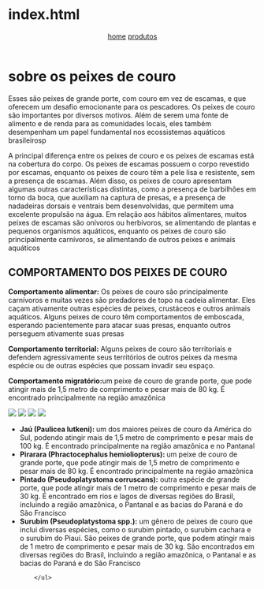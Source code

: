 # index.html
<html>
<head>
    <meta charset="UTF-8" />
    <meta http-equiv="X-UA-Compatible" content="IE=edge">
    <meta name="viewport" content="width=device-width, initial-acale=1.0">
    <title>Aprenda a pegar alguns peixes de couro</title>
    <link rel="stylesheet" href="joao.css">
</head>
<body>
    <header>
        <a href="index.html">home</a>
        <a href="produtos.html"> produtos</a>
    </header>
    <H1>sobre os peixes de couro</H1>
    <p class="luz">Esses são peixes de grande porte, com couro em vez de escamas, e que oferecem um desafio emocionante para os pescadores.
        Os peixes de couro são importantes por diversos motivos. Além de serem uma fonte de alimento e de renda para as comunidades locais, eles também desempenham um papel fundamental nos ecossistemas aquáticos brasileirosp</p>
        <p class="luz">A principal diferença entre os peixes de couro e os peixes de escamas está na cobertura do corpo. Os peixes de escamas possuem o corpo revestido por escamas, enquanto os peixes de couro têm a pele lisa e resistente, sem a presença de escamas.
            Além disso, os peixes de couro apresentam algumas outras características distintas, como a presença de barbilhões em torno da boca, que auxiliam na captura de presas, e a presença de nadadeiras dorsais e ventrais bem desenvolvidas, que permitem uma excelente propulsão na água.
            Em relação aos hábitos alimentares, muitos peixes de escamas são onívoros ou herbívoros, se alimentando de plantas e pequenos organismos aquáticos, enquanto os peixes de couro são principalmente carnívoros, se alimentando de outros peixes e animais aquáticos</p>
            <h2> <strong>COMPORTAMENTO DOS PEIXES DE COURO</strong></h2>
            <p class="brilho"><strong>Comportamento alimentar:</strong> Os peixes de couro são principalmente carnívoros e muitas vezes são predadores de topo na cadeia alimentar.
             Eles caçam ativamente outras espécies de peixes, crustáceos e outros animais aquáticos. Alguns peixes de couro têm comportamentos de emboscada, esperando pacientemente para atacar suas presas, enquanto outros perseguem ativamente suas presas</p>
        <p class="brilho"> <strong>Comportamento territorial:</strong> Alguns peixes de couro são territoriais e defendem agressivamente seus territórios de outros peixes da mesma espécie ou de outras espécies que possam invadir seu espaço. </p>
        <p class="brilho"><strong> Comportamento migratório:</strong>um peixe de couro de grande porte, que pode atingir mais de 1,5 metro de comprimento e pesar mais de 80 kg. É encontrado principalmente na região amazônica</li>
        <div class="imagemcentralizada">
    <img class="imgem1" src="https://i.ytimg.com/vi/RctWZeNPnb8/maxresdefault.jpg">
    <img class="imgem2" src="https://www.google.com/url?sa=i&url=https%3A%2F%2Fwww.fishtv.com%2Fbusca%2Fja%25C3%25BA&psig=AOvVaw1H5VT61yTQSHwc0I6Gx4l4&ust=1697657215432000&source=images&cd=vfe&opi=89978449&ved=0CBEQjRxqFwoTCMi69Jfo_YEDFQAAAAAdAAAAABAE">
    <img class="imgem3" src="https://www.google.com/url?sa=i&url=https%3A%2F%2Fblog.papasiri.com%2Fguia-definitivo-sobre-os-peixes-de-couro-tudo-que-voce-precisa-saber%2F&psig=AOvVaw1H5VT61yTQSHwc0I6Gx4l4&ust=1697657215432000&source=images&cd=vfe&opi=89978449&ved=0CBEQjRxqFwoTCMi69Jfo_YEDFQAAAAAdAAAAABAJ">
    <img class="imgem4" src="https://www.google.com/url?sa=i&url=https%3A%2F%2Fwww.cpt.com.br%2Fcursos-criacaodepeixes%2Fartigos%2Fpintado-ou-cachara-o-surubim-e-muito-cobicado-por-pescadores-profissionais-e-amadores&psig=AOvVaw0AijfSg4e5pOdaVhRD-PYO&ust=1697657412038000&source=images&cd=vfe&opi=89978449&ved=0CBEQjRxqFwoTCLiGiu_o_YEDFQAAAAAdAAAAABAI">
        </div>
        <ul>
            <li class="lista"><strong>Jaú (Paulicea lutkeni): </strong> um dos maiores peixes de couro da América do Sul, podendo atingir mais de 1,5 metro de comprimento e pesar mais de 100 kg. É encontrado principalmente na região amazônica e no Pantanal
            <li class="lista"><strong>Pirarara (Phractocephalus hemioliopterus): </strong> um peixe de couro de grande porte, que pode atingir mais de 1,5 metro de comprimento e pesar mais de 80 kg. É encontrado principalmente na região amazônica
            <li class="lista"><strong> Pintado (Pseudoplatystoma corruscans):</strong> outra espécie de grande porte, que pode atingir mais de 1 metro de comprimento e pesar mais de 30 kg. É encontrado em rios e lagos de diversas regiões do Brasil, incluindo a região amazônica, o Pantanal e as bacias do Paraná e do São Francisco</li>
            <li class="lista"><strong> Surubim (Pseudoplatystoma spp.):</strong> um gênero de peixes de couro que inclui diversas espécies, como o surubim pintado, o surubim cachara e o surubim do Piauí. São peixes de grande porte, que podem atingir mais de 1 metro de comprimento e pesar mais de 30 kg. São encontrados em diversas regiões do Brasil, incluindo a região amazônica, o Pantanal e as bacias do Paraná e do São Francisco</li>
            
        </ul>

</body>
</html>
